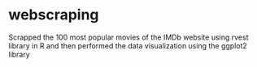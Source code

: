 # webscraping
Scrapped the 100 most popular movies of the IMDb website using rvest library in R and then performed the data visualization using the ggplot2 library
